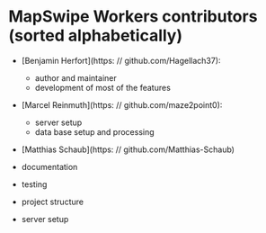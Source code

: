 # MapSwipe Workers contributors (sorted alphabetically)

* [Benjamin Herfort](https: // github.com/Hagellach37):
    * author and maintainer
    * development of most of the features

* [Marcel Reinmuth](https: // github.com/maze2point0):
    * server setup
    * data base setup and processing

* [Matthias Schaub](https: // github.com/Matthias-Schaub)
* documentation
* testing
* project structure
* server setup
